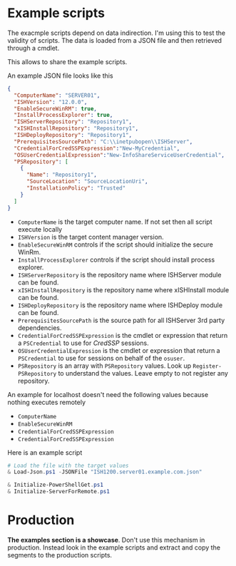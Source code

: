 # Example scripts

The exacmple scripts depend on data indirection. 
I'm using this to test the validity of scripts.
The data is loaded from a JSON file and then retrieved through a cmdlet.

This allows to share the example scripts.

An example JSON file looks like this 

```json
{
  "ComputerName": "SERVER01",
  "ISHVersion": "12.0.0",
  "EnableSecureWinRM": true,
  "InstallProcessExplorer": true,
  "ISHServerRepository": "Repository1",
  "xISHInstallRepository": "Repository1",
  "ISHDeployRepository": "Repository1",
  "PrerequisitesSourcePath": "C:\\inetpubopen\\ISHServer",
  "CredentialForCredSSPExpression":"New-MyCredential",
  "OSUserCredentialExpression":"New-InfoShareServiceUserCredential",
  "PSRepository": [
    {
      "Name": "Repository1",
      "SourceLocation": "SourceLocationUri",
      "InstallationPolicy": "Trusted"
    }  
  ]
}
```

- `ComputerName` is the target computer name. If not set then all script execute locally
- `ISHVersion` is the target content manager version.
- `EnableSecureWinRM` controls if the script should initialize the secure WinRm.
- `InstallProcessExplorer` controls if the script should install process explorer.
- `ISHServerRepository` is the repository name where ISHServer module can be found.
- `xISHInstallRepository` is the repository name where xISHInstall module can be found.
- `ISHDeployRepository` is the repository name where ISHDeploy module can be found.
- `PrerequisitesSourcePath` is the source path for all ISHServer 3rd party dependencies.
- `CredentialForCredSSPExpression` is the cmdlet or expression that return a `PSCredential` to use for *CredSSP* sessions.
- `OSUserCredentialExpression` is the cmdlet or expression that return a `PSCredential` to use for sessions on behalf of the `osuser`.
- `PSRepository` is an array with `PSRepository` values. Look up `Register-PSRepository` to understand the values. Leave empty to not register any repository.

An example for localhost doesn't need the following values because nothing executes remotely

- `ComputerName`
- `EnableSecureWinRM`
- `CredentialForCredSSPExpression`
- `CredentialForCredSSPExpression`


Here is an example script
```powershell
# Load the file with the target values
& Load-Json.ps1 -JSONFile "ISH1200.server01.example.com.json"

& Initialize-PowerShellGet.ps1
& Initialize-ServerForRemote.ps1
```

# Production

**The examples section is a showcase**. 
Don't use this mechanism in production. 
Instead look in the example scripts and extract and copy the segments to the production scripts.